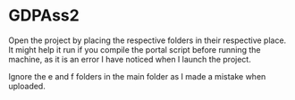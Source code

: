 # GDPAss2

Open the project by placing the respective folders in their respective place. It might help it run if you compile the portal script before 
running the machine, as it is an error I have noticed when I launch the project.

Ignore the e and f folders in the main folder as I made a mistake when uploaded.
